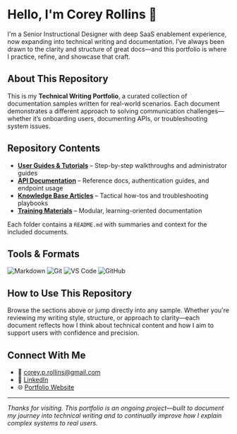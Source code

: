 # Hello, I'm Corey Rollins 👋

I'm a Senior Instructional Designer with deep SaaS enablement experience, now expanding into technical writing and documentation. I’ve always been drawn to the clarity and structure of great docs—and this portfolio is where I practice, refine, and showcase that craft.

## About This Repository

This is my **Technical Writing Portfolio**, a curated collection of documentation samples written for real-world scenarios. Each document demonstrates a different approach to solving communication challenges—whether it’s onboarding users, documenting APIs, or troubleshooting system issues.

## Repository Contents

- [**User Guides & Tutorials**](https://github.com/CRollins6020/CRollins6020/tree/main/User-Guides) – Step-by-step walkthroughs and administrator guides
- [**API Documentation**](https://github.com/CRollins6020/CRollins6020/tree/main/API-Documentation) – Reference docs, authentication guides, and endpoint usage
- [**Knowledge Base Articles**](https://github.com/CRollins6020/CRollins6020/tree/main/Knowledge-Base) – Tactical how-tos and troubleshooting playbooks
- [**Training Materials**](https://github.com/CRollins6020/CRollins6020/tree/main/Training-Materials) – Modular, learning-oriented documentation

Each folder contains a `README.md` with summaries and context for the included documents.

## Tools & Formats

![Markdown](https://img.shields.io/badge/Markdown-000000?style=flat&logo=markdown&logoColor=white)
![Git](https://img.shields.io/badge/Git-F05032?style=flat&logo=git&logoColor=white)
![VS Code](https://img.shields.io/badge/VS_Code-0078D4?style=flat&logo=visual-studio-code&logoColor=white)
![GitHub](https://img.shields.io/badge/GitHub-181717?style=flat&logo=github&logoColor=white)

## How to Use This Repository

Browse the sections above or jump directly into any sample. Whether you're reviewing my writing style, structure, or approach to clarity—each document reflects how I think about technical content and how I aim to support users with confidence and precision.

## Connect With Me

- 📧 [corey.p.rollins@gmail.com](mailto:corey.p.rollins@gmail.com)  
- 🔗 [LinkedIn](https://www.linkedin.com/in/corey-p-rollins/)  
- 🌐 [Portfolio Website](https://crollins6020.github.io)

---

*Thanks for visiting. This portfolio is an ongoing project—built to document my journey into technical writing and to continually improve how I explain complex systems to real users.*
